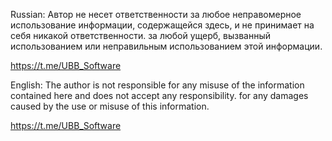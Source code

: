 Russian: 
Автор не несет ответственности за любое неправомерное использование информации, содержащейся здесь, и не принимает на себя никакой ответственности.
за любой ущерб, вызванный использованием или неправильным использованием этой информации.

https://t.me/UBB_Software

English: 
The author is not responsible for any misuse of the information contained here and does not accept any responsibility.
for any damages caused by the use or misuse of this information.

https://t.me/UBB_Software
